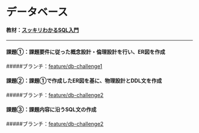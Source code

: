 # データベース

#### 教材：[スッキリわかるSQL入門](https://book.impress.co.jp/books/1118101071)

---
#### 課題①：課題要件に従った概念設計・倫理設計を行い、ER図を作成
#####ブランチ：[feature/db-challenge1](https://github.com/ayktmr/quelcode-db/tree/feature/db-challenge1)

#### 課題②：課題①で作成したER図を基に、物理設計とDDL文を作成
#####ブランチ：[feature/db-challenge2](https://github.com/ayktmr/quelcode-db/tree/feature/db-challenge2)

#### 課題③：課題内容に沿うSQL文の作成
#####ブランチ：[feature/db-challenge2](https://github.com/ayktmr/quelcode-db/tree/feature/db-challenge2)

